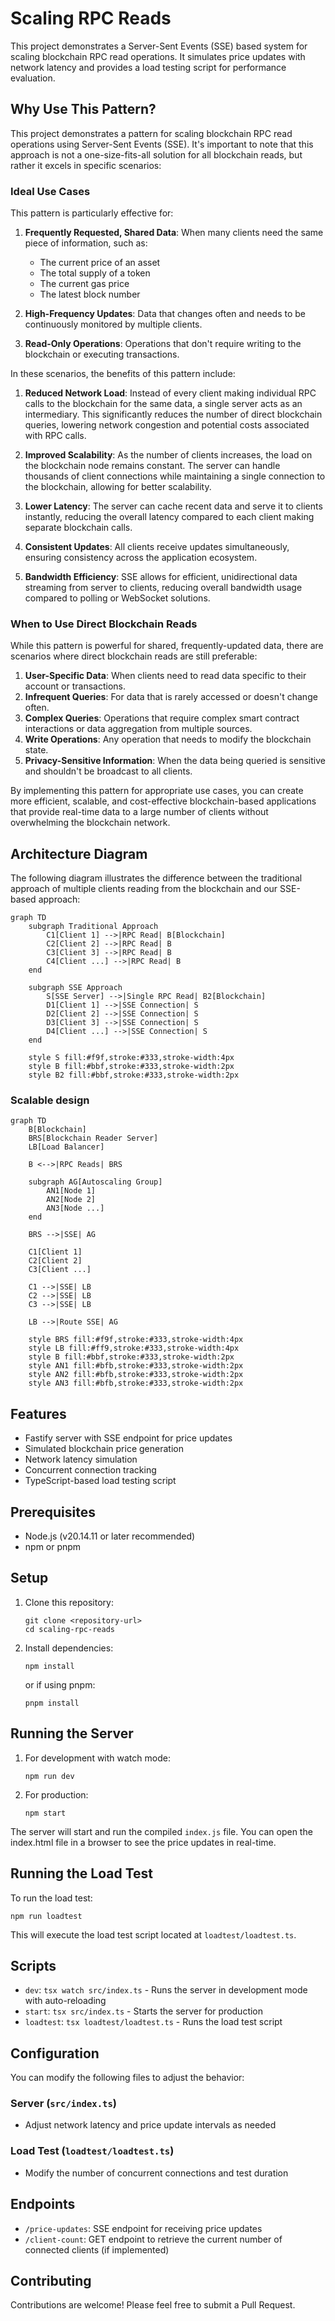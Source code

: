 # Scaling RPC Reads

This project demonstrates a Server-Sent Events (SSE) based system for scaling blockchain RPC read operations. It simulates price updates with network latency and provides a load testing script for performance evaluation.

## Why Use This Pattern?

This project demonstrates a pattern for scaling blockchain RPC read operations using Server-Sent Events (SSE). It's important to note that this approach is not a one-size-fits-all solution for all blockchain reads, but rather it excels in specific scenarios:

### Ideal Use Cases

This pattern is particularly effective for:

1. **Frequently Requested, Shared Data**: When many clients need the same piece of information, such as:
   - The current price of an asset
   - The total supply of a token
   - The current gas price
   - The latest block number

2. **High-Frequency Updates**: Data that changes often and needs to be continuously monitored by multiple clients.

3. **Read-Only Operations**: Operations that don't require writing to the blockchain or executing transactions.

In these scenarios, the benefits of this pattern include:

1. **Reduced Network Load**: Instead of every client making individual RPC calls to the blockchain for the same data, a single server acts as an intermediary. This significantly reduces the number of direct blockchain queries, lowering network congestion and potential costs associated with RPC calls.

2. **Improved Scalability**: As the number of clients increases, the load on the blockchain node remains constant. The server can handle thousands of client connections while maintaining a single connection to the blockchain, allowing for better scalability.

3. **Lower Latency**: The server can cache recent data and serve it to clients instantly, reducing the overall latency compared to each client making separate blockchain calls.

4. **Consistent Updates**: All clients receive updates simultaneously, ensuring consistency across the application ecosystem.

5. **Bandwidth Efficiency**: SSE allows for efficient, unidirectional data streaming from server to clients, reducing overall bandwidth usage compared to polling or WebSocket solutions.

### When to Use Direct Blockchain Reads

While this pattern is powerful for shared, frequently-updated data, there are scenarios where direct blockchain reads are still preferable:

1. **User-Specific Data**: When clients need to read data specific to their account or transactions.
2. **Infrequent Queries**: For data that is rarely accessed or doesn't change often.
3. **Complex Queries**: Operations that require complex smart contract interactions or data aggregation from multiple sources.
4. **Write Operations**: Any operation that needs to modify the blockchain state.
5. **Privacy-Sensitive Information**: When the data being queried is sensitive and shouldn't be broadcast to all clients.

By implementing this pattern for appropriate use cases, you can create more efficient, scalable, and cost-effective blockchain-based applications that provide real-time data to a large number of clients without overwhelming the blockchain network.

## Architecture Diagram

The following diagram illustrates the difference between the traditional approach of multiple clients reading from the blockchain and our SSE-based approach:

```mermaid
graph TD
    subgraph Traditional Approach
        C1[Client 1] -->|RPC Read| B[Blockchain]
        C2[Client 2] -->|RPC Read| B
        C3[Client 3] -->|RPC Read| B
        C4[Client ...] -->|RPC Read| B
    end

    subgraph SSE Approach
        S[SSE Server] -->|Single RPC Read| B2[Blockchain]
        D1[Client 1] -->|SSE Connection| S
        D2[Client 2] -->|SSE Connection| S
        D3[Client 3] -->|SSE Connection| S
        D4[Client ...] -->|SSE Connection| S
    end

    style S fill:#f9f,stroke:#333,stroke-width:4px
    style B fill:#bbf,stroke:#333,stroke-width:2px
    style B2 fill:#bbf,stroke:#333,stroke-width:2px
```

### Scalable design

```mermaid
graph TD
    B[Blockchain]
    BRS[Blockchain Reader Server]
    LB[Load Balancer]
    
    B <-->|RPC Reads| BRS
    
    subgraph AG[Autoscaling Group]
        AN1[Node 1]
        AN2[Node 2]
        AN3[Node ...]
    end
    
    BRS -->|SSE| AG
    
    C1[Client 1]
    C2[Client 2]
    C3[Client ...]
    
    C1 -->|SSE| LB
    C2 -->|SSE| LB
    C3 -->|SSE| LB
    
    LB -->|Route SSE| AG
    
    style BRS fill:#f9f,stroke:#333,stroke-width:4px
    style LB fill:#ff9,stroke:#333,stroke-width:4px
    style B fill:#bbf,stroke:#333,stroke-width:2px
    style AN1 fill:#bfb,stroke:#333,stroke-width:2px
    style AN2 fill:#bfb,stroke:#333,stroke-width:2px
    style AN3 fill:#bfb,stroke:#333,stroke-width:2px
```

## Features

- Fastify server with SSE endpoint for price updates
- Simulated blockchain price generation
- Network latency simulation
- Concurrent connection tracking
- TypeScript-based load testing script

## Prerequisites

- Node.js (v20.14.11 or later recommended)
- npm or pnpm

## Setup

1. Clone this repository:
   ```
   git clone <repository-url>
   cd scaling-rpc-reads
   ```

2. Install dependencies:
   ```
   npm install
   ```
   or if using pnpm:
   ```
   pnpm install
   ```

## Running the Server

1. For development with watch mode:
   ```
   npm run dev
   ```

2. For production:
   ```
   npm start
   ```

The server will start and run the compiled `index.js` file.
You can open the index.html file in a browser to see the price updates in real-time.

## Running the Load Test

To run the load test:
```
npm run loadtest
```

This will execute the load test script located at `loadtest/loadtest.ts`.

## Scripts

- `dev`: `tsx watch src/index.ts` - Runs the server in development mode with auto-reloading
- `start`: `tsx src/index.ts` - Starts the server for production
- `loadtest`: `tsx loadtest/loadtest.ts` - Runs the load test script

## Configuration

You can modify the following files to adjust the behavior:

### Server (`src/index.ts`)

- Adjust network latency and price update intervals as needed

### Load Test (`loadtest/loadtest.ts`)

- Modify the number of concurrent connections and test duration

## Endpoints

- `/price-updates`: SSE endpoint for receiving price updates
- `/client-count`: GET endpoint to retrieve the current number of connected clients (if implemented)


## Contributing

Contributions are welcome! Please feel free to submit a Pull Request.